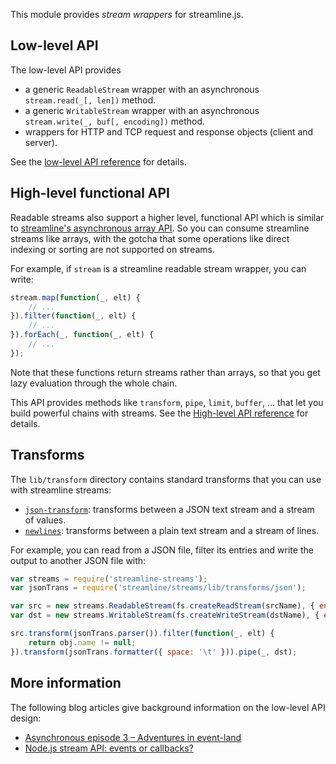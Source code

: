 This module provides _stream wrappers_ for streamline.js. 

## Low-level API

The low-level API provides

* a generic `ReadableStream` wrapper with an asynchronous `stream.read(_[, len])` method.
* a generic `WritableStream` wrapper with an asynchronous `stream.write(_, buf[, encoding])` method.
* wrappers for HTTP and TCP request and response objects (client and server).

See the [low-level API reference](lib/streams.md) for details.

## High-level functional API

Readable streams also support a higher level, functional API which is similar to [streamline's asynchronous array API](https://github.com/Sage/streamlinejs/blob/master/lib/compiler/builtins.md). So you can consume streamline streams like arrays, with the gotcha that some operations like direct indexing or sorting are not supported on streams. 

For example, if `stream` is a streamline readable stream wrapper, you can write:

``` javascript
stream.map(function(_, elt) {
	// ...
}).filter(function(_, elt) {
	// ...
}).forEach(_, function(_, elt) {
	// ...
});
```

Note that these functions return streams rather than arrays, so that you get lazy evaluation through the whole chain.

This API provides methods like `transform`, `pipe`, `limit`, `buffer`, ... that let you build powerful chains with streams. See the [High-level API reference](lib/api.md) for details.

## Transforms

The `lib/transform` directory contains standard transforms that you can use with streamline streams:

* [`json-transform`](lib/stransforms/json.md): transforms between a JSON text stream and a stream of values.
* [`newlines`](lib/stransforms/newlines.md): transforms between a plain text stream and a stream of lines.

For example, you can read from a JSON file, filter its entries and write the output to another JSON file with:

``` javascript
var streams = require('streamline-streams');
var jsonTrans = require('streamline/streams/lib/transforms/json');

var src = new streams.ReadableStream(fs.createReadStream(srcName), { encoding: 'utf8' });
var dst = new streams.WritableStream(fs.createWriteStream(dstName), { encoding: 'utf8' });

src.transform(jsonTrans.parser()).filter(function(_, elt) {
	return obj.name != null;
}).transform(jsonTrans.formatter({ space: '\t' })).pipe(_, dst);
```

## More information

The following blog articles give background information on the low-level API design:

* [Asynchronous episode 3 – Adventures in event-land](http://bjouhier.wordpress.com/2011/04/25/asynchronous-episode-3-adventures-in-event-land/)
* [Node.js stream API: events or callbacks?](http://bjouhier.wordpress.com/2012/07/04/node-js-stream-api-events-or-callbacks/)